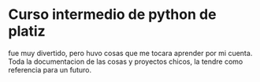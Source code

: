 # Curso intermedio de python de platiz

fue muy divertido, pero huvo cosas que me tocara aprender por mi cuenta.
Toda la documentacion de las cosas y proyectos chicos, la tendre como referencia
para un futuro.
